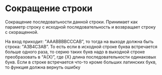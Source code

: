 # Сокращение строки

Сокращение последоватьности данной строки. Принимает как параметр строку с исходной последовательность и возвращает строку с скоращенной.

На вход приходит: ”AAABBBBCCCAB”, то тогда на выходе должна быть строка: ”A3B4C3AB”.
То есть если в исходной строке буква встречается больше одного раза, то серию таких букв надо в выходной строке преобразовать в “A{X}”, где {X} длина последовательности одинаковых букв.
Если в строке встречается что-то кроме больших латинских букв, то функция должна вернуть ошибку
